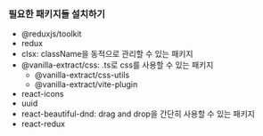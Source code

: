 ### 필요한 패키지들 설치하기
- @reduxjs/toolkit
- redux
- clsx: className을 동적으로 관리할 수 있는 패키지 
- @vanilla-extract/css: .ts로 css를 사용할 수 있는 패키지
    - @vanilla-extract/css-utils
    - @vanilla-extract/vite-plugin
- react-icons
- uuid
- react-beautiful-dnd: drag and drop을 간단히 사용할 수 있는 패키지
- react-redux